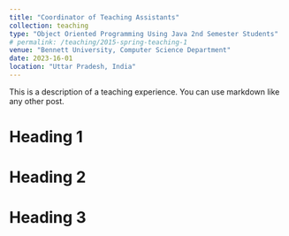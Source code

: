 ```yaml
---
title: "Coordinator of Teaching Assistants"
collection: teaching
type: "Object Oriented Programming Using Java 2nd Semester Students"
# permalink: /teaching/2015-spring-teaching-1
venue: "Bennett University, Computer Science Department"
date: 2023-16-01
location: "Uttar Pradesh, India"
---
```


This is a description of a teaching experience. You can use markdown like any other post.

Heading 1
======

Heading 2
======

Heading 3
======
